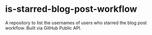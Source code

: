 # is-starred-blog-post-workflow
A repository to list the usernames of users who starred the blog post workflow. Built via GitHub Public API.
